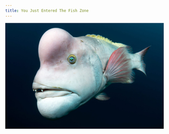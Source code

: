 ```yaml
---
title: You Just Entered The Fish Zone
---
```


![First Fish](docs/assets/images/Sheepshead-wrasse-1024x683.jpg) 
